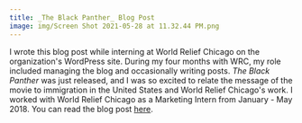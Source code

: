 ```yaml
---
title: _The Black Panther_ Blog Post
image: img/Screen Shot 2021-05-28 at 11.32.44 PM.png
---
```


I wrote this blog post while interning at World Relief Chicago on the organization's WordPress site. During my four months with WRC, my role included managing the blog and occasionally writing posts. _The Black Panther_ was just released, and I was so excited to relate the message of the movie to immigration in the United States and World Relief Chicago's work. I worked with World Relief Chicago as a Marketing Intern from January - May 2018. You can read the blog post [here](https://worldreliefchicago.wordpress.com/2018/04/09/what-can-we-learn-from-black-panther/). 
